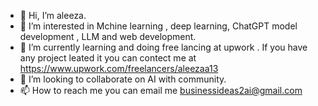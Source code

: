 - 👋 Hi, I’m aleeza.
- 👀 I’m interested in Mchine learning , deep learning, ChatGPT model development , LLM and web development.
- 🌱 I’m currently learning and doing free lancing at upwork . If you have any project leated it you can contect me at https://www.upwork.com/freelancers/aleezaa13 
- 💞️ I’m looking to collaborate on AI with community.
- 📫 How to reach me you can email me businessideas2ai@gmail.com

<!---
businessideas2ai/businessideas2ai is a ✨ special ✨ repository because its `README.md` (this file) appears on your GitHub profile.
You can click the Preview link to take a look at your changes.
--->
